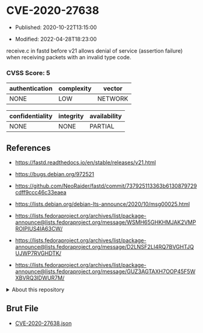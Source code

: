 # CVE-2020-27638

- Published: 2020-10-22T13:15:00

- Modified: 2022-04-28T18:23:00

receive.c in fastd before v21 allows denial of service (assertion failure) when receiving packets with an invalid type code.

### CVSS Score: **5**

| authentication | complexity | vector |
| --- | --- | --- |
| NONE | LOW | NETWORK |

| confidentiality | integrity | availability |
| --- | --- | --- |
| NONE | NONE | PARTIAL |

## References

* https://fastd.readthedocs.io/en/stable/releases/v21.html

* https://bugs.debian.org/972521

* https://github.com/NeoRaider/fastd/commit/737925113363b6130879729cdff9ccc46c33eaea

* https://lists.debian.org/debian-lts-announce/2020/10/msg00025.html

* https://lists.fedoraproject.org/archives/list/package-announce@lists.fedoraproject.org/message/WSMH65GHKHMJAK2VMPROIPIUS4IA63CW/

* https://lists.fedoraproject.org/archives/list/package-announce@lists.fedoraproject.org/message/D2LNSF2LI4RQ7BVGHTJQUJWP7RVGHDTK/

* https://lists.fedoraproject.org/archives/list/package-announce@lists.fedoraproject.org/message/GUZ3AGTAXH7OOP45F5WXBVRQ3IDWUR7M/

<details>
<summary>About this repository</summary> 

  This repository is part of the project [Live Hack CVE](https://github.com/Live-Hack-CVE). Main website can be found [www.live-hack.org](https://www.live-hack.org) 
  
  Made by [Sn0wAlice](https://github.com/Sn0wAlice) for the people that care about security and need to have a feed of the latest CVEs. Hope you enjoy it, don't forget to star the repo and follow me on [Twitter](https://twitter.com/Sn0wAlice) and [Github](https://github.com/Sn0wAlice). And that is my [personnal website](https://www.alice-snow.me/)

  - [Home Page](https://github.com/Live-Hack-CVE)
  - [Framework](https://github.com/Live-Hack-CVE/cve-framework)
  - [CVE database](https://github.com/Live-Hack-CVE/full_database)
  - [Changelog](https://github.com/Live-Hack-CVE/Changelog)
</details>

## Brut File

* [CVE-2020-27638.json](https://raw.githubusercontent.com/Live-Hack-CVE/full_database/main/cves/2020/CVE-2020-27638.json)

